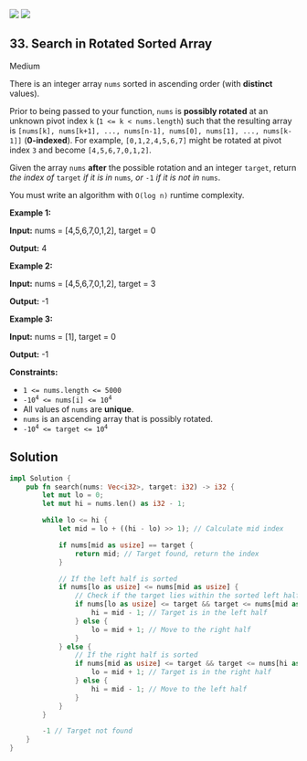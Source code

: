 [![](https://img.shields.io/github/stars/LeetCode-in-Rust/LeetCode-in-Rust?label=Stars&style=flat-square)](https://github.com/LeetCode-in-Rust/LeetCode-in-Rust)
[![](https://img.shields.io/github/forks/LeetCode-in-Rust/LeetCode-in-Rust?label=Fork%20me%20on%20GitHub%20&style=flat-square)](https://github.com/LeetCode-in-Rust/LeetCode-in-Rust/fork)

## 33\. Search in Rotated Sorted Array

Medium

There is an integer array `nums` sorted in ascending order (with **distinct** values).

Prior to being passed to your function, `nums` is **possibly rotated** at an unknown pivot index `k` (`1 <= k < nums.length`) such that the resulting array is `[nums[k], nums[k+1], ..., nums[n-1], nums[0], nums[1], ..., nums[k-1]]` (**0-indexed**). For example, `[0,1,2,4,5,6,7]` might be rotated at pivot index `3` and become `[4,5,6,7,0,1,2]`.

Given the array `nums` **after** the possible rotation and an integer `target`, return _the index of_ `target` _if it is in_ `nums`_, or_ `-1` _if it is not in_ `nums`.

You must write an algorithm with `O(log n)` runtime complexity.

**Example 1:**

**Input:** nums = [4,5,6,7,0,1,2], target = 0

**Output:** 4

**Example 2:**

**Input:** nums = [4,5,6,7,0,1,2], target = 3

**Output:** -1

**Example 3:**

**Input:** nums = [1], target = 0

**Output:** -1

**Constraints:**

*   `1 <= nums.length <= 5000`
*   <code>-10<sup>4</sup> <= nums[i] <= 10<sup>4</sup></code>
*   All values of `nums` are **unique**.
*   `nums` is an ascending array that is possibly rotated.
*   <code>-10<sup>4</sup> <= target <= 10<sup>4</sup></code>

## Solution

```rust
impl Solution {
    pub fn search(nums: Vec<i32>, target: i32) -> i32 {
        let mut lo = 0;
        let mut hi = nums.len() as i32 - 1;

        while lo <= hi {
            let mid = lo + ((hi - lo) >> 1); // Calculate mid index

            if nums[mid as usize] == target {
                return mid; // Target found, return the index
            }

            // If the left half is sorted
            if nums[lo as usize] <= nums[mid as usize] {
                // Check if the target lies within the sorted left half
                if nums[lo as usize] <= target && target <= nums[mid as usize] {
                    hi = mid - 1; // Target is in the left half
                } else {
                    lo = mid + 1; // Move to the right half
                }
            } else {
                // If the right half is sorted
                if nums[mid as usize] <= target && target <= nums[hi as usize] {
                    lo = mid + 1; // Target is in the right half
                } else {
                    hi = mid - 1; // Move to the left half
                }
            }
        }

        -1 // Target not found
    }
}
```